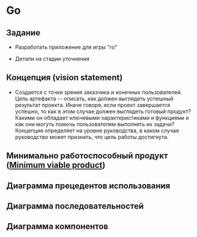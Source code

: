 # Go

## Задание
- Разработать приложение для игры "го"

- Детали на стадии уточнения

## Концепция (vision statement)
- Создается с точки зрения заказчика и конечных пользователей. Цель артефакта -- описать, как должен выглядеть успешный результат проекта. Иначе говоря, если проект завершается успешно, то как в этом случае должен выглядеть готовый продукт? Какими он обладает ключевыми характеристиками и функциями и как они могуть помочь пользователям выполнять их задачи? Концепция определяет на уровне руководства, в каком случае руководство может признать, что цель работы достигнута.

## Минимально работоспособный продукт ([Minimum viable product](https://en.wikipedia.org/wiki/Minimum_viable_product))
  
## Диаграмма прецедентов использования

## Диаграмма последовательностей

## Диаграмма компонентов
